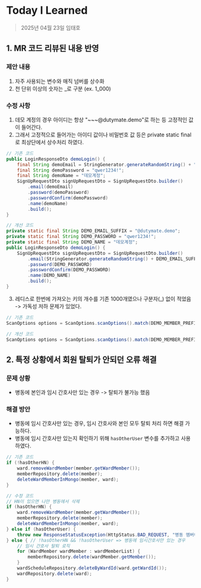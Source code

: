 # Today I Learned

> 2025년 04월 23일 임태호

## 1. MR 코드 리뷰된 내용 반영

### 제안 내용
1. 자주 사용되는 변수와 매직 넘버를 상수화
2. 천 단위 이상의 숫자는 _로 구분 (ex. 1_000)

### 수정 사항
1. 데모 계정의 경우 아이디는 항상 "~~~@dutymate.demo"로 하는 등 고정적인 값이 들어간다.
2. 그래서 고정적으로 들어가는 아이디 값이나 비밀번호 값 등은 private static final로 최상단에서 상수처리 하였다.

```java
// 기존 코드
public LoginResponseDto demoLogin() {
    final String demoEmail = StringGenerator.generateRandomString() + "@dutymate.demo";
    final String demoPassword = "qwer1234!";
    final String demoName = "데모계정";
    SignUpRequestDto signUpRequestDto = SignUpRequestDto.builder()
        .email(demoEmail)
        .password(demoPassword)
        .passwordConfirm(demoPassword)
        .name(demoName)
        .build();
}
```
```java
// 개선 코드
private static final String DEMO_EMAIL_SUFFIX = "@dutymate.demo";
private static final String DEMO_PASSWORD = "qwer1234!";
private static final String DEMO_NAME = "데모계정";
public LoginResponseDto demoLogin() {
    SignUpRequestDto signUpRequestDto = SignUpRequestDto.builder()
        .email(StringGenerator.generateRandomString() + DEMO_EMAIL_SUFFIX)
        .password(DEMO_PASSWORD)
        .passwordConfirm(DEMO_PASSWORD)
        .name(DEMO_NAME)
        .build();
}
```
3. 레디스로 한번에 가져오는 키의 개수를 기존 1000개였으나 구분자(_) 없이 적었음 -> 가독성 저하 문제가 있었다.
```java
// 기존 코드
ScanOptions options = ScanOptions.scanOptions().match(DEMO_MEMBER_PREFIX + "*").count(1000).build();
```
```java
// 개선 코드
ScanOptions options = ScanOptions.scanOptions().match(DEMO_MEMBER_PREFIX + "*").count(1_000).build();
```

## 2. 특정 상황에서 회원 탈퇴가 안되던 오류 해결

### 문제 상황
- 병동에 본인과 임시 간호사만 있는 경우 -> 탈퇴가 불가능 했음

### 해결 방안
- 병동에 임시 간호사만 있는 경우, 임시 간호사와 본인 모두 탈퇴 처리 하면 해결 가능하다.
- 병동에 임시 간호사만 있는지 확인하기 위해 `hasOtherUser` 변수를 추가하고 사용하였다.

```java
// 기존 코드
if (!hasOtherHN) {
    ward.removeWardMember(member.getWardMember());
    memberRepository.delete(member);
    deleteWardMemberInMongo(member, ward);
}
```
```java
// 수정 코드
// HN이 있으면 나만 병동에서 삭제
if (hasOtherHN) {
    ward.removeWardMember(member.getWardMember());
    memberRepository.delete(member);
    deleteWardMemberInMongo(member, ward);
} else if (hasOtherUser) {
    throw new ResponseStatusException(HttpStatus.BAD_REQUEST, "병동 멤버에게 관리자 권한 부여 후, 탈퇴가 가능합니다.");
} else { // !hasOtherHN && !hasOtherUser => 병동에 임시간호사만 있는 경우
    // 임시 간호사 탈퇴 로직
    for (WardMember wardMember : wardMemberList) {
        memberRepository.delete(wardMember.getMember());
    }
    wardScheduleRepository.deleteByWardId(ward.getWardId());
    wardRepository.delete(ward);
}
```
